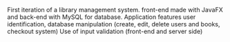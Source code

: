 First iteration of a library management system.
front-end made with JavaFX and back-end with MySQL for database.
Application features user identification, database manipulation (create, edit, delete users and books, checkout system)
Use of input validation (front-end and server side)
